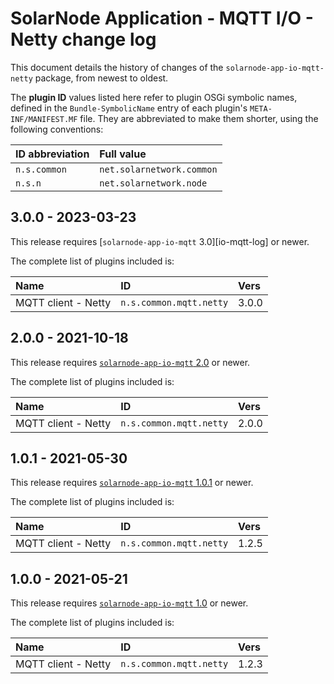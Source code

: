 # SolarNode Application - MQTT I/O - Netty change log

This document details the history of changes of the `solarnode-app-io-mqtt-netty` package,
from newest to oldest.

The **plugin ID** values listed here refer to plugin OSGi symbolic names, defined in the
`Bundle-SymbolicName` entry of each plugin's `META-INF/MANIFEST.MF` file. They are abbreviated to
make them shorter, using the following conventions:

| ID abbreviation | Full value                |
|:----------------|:--------------------------|
| `n.s.common`    | `net.solarnetwork.common` |
| `n.s.n`         | `net.solarnetwork.node`   |

## 3.0.0 - 2023-03-23

This release requires [`solarnode-app-io-mqtt` 3.0][io-mqtt-log] or newer.

The complete list of plugins included is:

| Name                | ID                      | Vers  |
|:--------------------|:------------------------|:------|
| MQTT client - Netty | `n.s.common.mqtt.netty` | 3.0.0 |


## 2.0.0 - 2021-10-18

This release requires [`solarnode-app-io-mqtt` 2.0][io-mqtt-200] or newer.

The complete list of plugins included is:

| Name                | ID                      | Vers  |
|:--------------------|:------------------------|:------|
| MQTT client - Netty | `n.s.common.mqtt.netty` | 2.0.0 |


## 1.0.1 - 2021-05-30

This release requires [`solarnode-app-io-mqtt` 1.0.1][io-mqtt-101] or newer.

The complete list of plugins included is:

| Name                | ID                      | Vers  |
|:--------------------|:------------------------|:------|
| MQTT client - Netty | `n.s.common.mqtt.netty` | 1.2.5 |


## 1.0.0 - 2021-05-21

This release requires [`solarnode-app-io-mqtt` 1.0][io-mqtt-100] or newer.

The complete list of plugins included is:

| Name                | ID                      | Vers  |
|:--------------------|:------------------------|:------|
| MQTT client - Netty | `n.s.common.mqtt.netty` | 1.2.3 |


[io-mqtt-100]: ../../solarnode-app-io-mqtt/debian/CHANGELOG.md#100---2021-05-28
[io-mqtt-101]: ../../solarnode-app-io-mqtt/debian/CHANGELOG.md#101---2021-05-30
[io-mqtt-200]: ../../solarnode-app-io-mqtt/debian/CHANGELOG.md#200---2021-10-18

